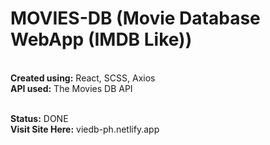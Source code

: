# MOVIES-DB (Movie Database WebApp (IMDB Like))

<br>
<b>Created using:</b> React, SCSS, Axios<br>
<b>API used:</b> The Movies DB API<br><br>

<b>Status:</b> DONE <br>
<b>Visit Site Here:</b> viedb-ph.netlify.app
